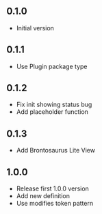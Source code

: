 ## 0.1.0

- Initial version

## 0.1.1

- Use Plugin package type

## 0.1.2

- Fix init showing status bug
- Add placeholder function

## 0.1.3

- Add Brontosaurus Lite View

## 1.0.0

- Release first 1.0.0 version
- Add new definition
- Use modifies token pattern
